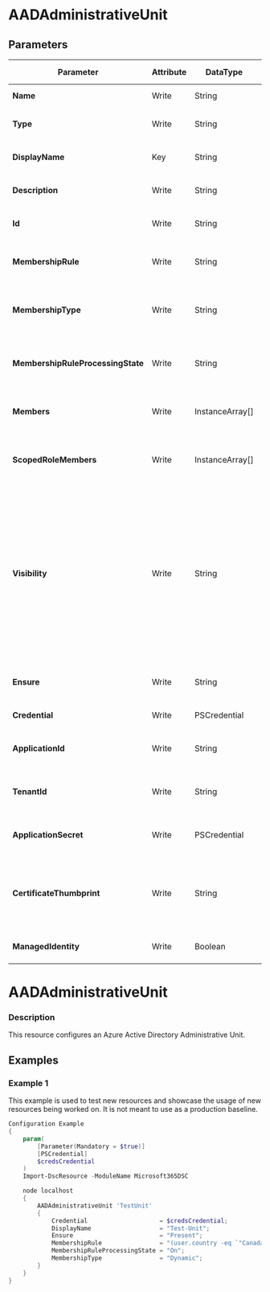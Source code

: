 ﻿# AADAdministrativeUnit

## Parameters

| Parameter | Attribute | DataType | Description | Allowed Values |
| --- | --- | --- | --- | --- |
| **Name** | Write | String | User or Group Principal name. ||
| **Type** | Write | String | Member type. Valid values are: Group or User. |Group, User|
| **DisplayName** | Key | String | Display name for the administrative unit. ||
| **Description** | Write | String | An optional description for the administrative unit. ||
| **Id** | Write | String | Unique identifier for the administrative unit. ||
| **MembershipRule** | Write | String | Dynamic membership rule for the administrative unit. ||
| **MembershipType** | Write | String | Membership type for the administrative unit. Can be dynamic or assigned. |Assigned, Dynamic|
| **MembershipRuleProcessingState** | Write | String | Membership type for the administrative unit. Can be dynamic or assigned. |On, Paused|
| **Members** | Write | InstanceArray[] | Users and groups that are members of this administrative unit. ||
| **ScopedRoleMembers** | Write | InstanceArray[] | Users, Groups and/or SPNs that have admin roles scoped to this administrative unit. ||
| **Visibility** | Write | String | Controls whether the administrative unit and its members are hidden or public. Can be set to HiddenMembership. If not set (value is null), the default behavior is public. When set to HiddenMembership, only members of the administrative unit can list other members of the administrative unit. ||
| **Ensure** | Write | String | Specify if the Azure AD Administrative Unit should exist or not. |Present, Absent|
| **Credential** | Write | PSCredential | Credentials of the Azure AD Admin ||
| **ApplicationId** | Write | String | Id of the Azure Active Directory application to authenticate with. ||
| **TenantId** | Write | String | Id of the Azure Active Directory tenant used for authentication. ||
| **ApplicationSecret** | Write | PSCredential | Secret of the Azure Active Directory application to authenticate with. ||
| **CertificateThumbprint** | Write | String | Thumbprint of the Azure Active Directory application's authentication certificate to use for authentication. ||
| **ManagedIdentity** | Write | Boolean | Managed ID being used for authentication. ||

# AADAdministrativeUnit

### Description

This resource configures an Azure Active Directory Administrative Unit.

## Examples

### Example 1

This example is used to test new resources and showcase the usage of new resources being worked on.
It is not meant to use as a production baseline.

```powershell
Configuration Example
{
    param(
        [Parameter(Mandatory = $true)]
        [PSCredential]
        $credsCredential
    )
    Import-DscResource -ModuleName Microsoft365DSC

    node localhost
    {
        AADAdministrativeUnit 'TestUnit'
        {
            Credential                    = $credsCredential;
            DisplayName                   = "Test-Unit";
            Ensure                        = "Present";
            MembershipRule                = "(user.country -eq `"Canada`")";
            MembershipRuleProcessingState = "On";
            MembershipType                = "Dynamic";
        }
    }
}
```

